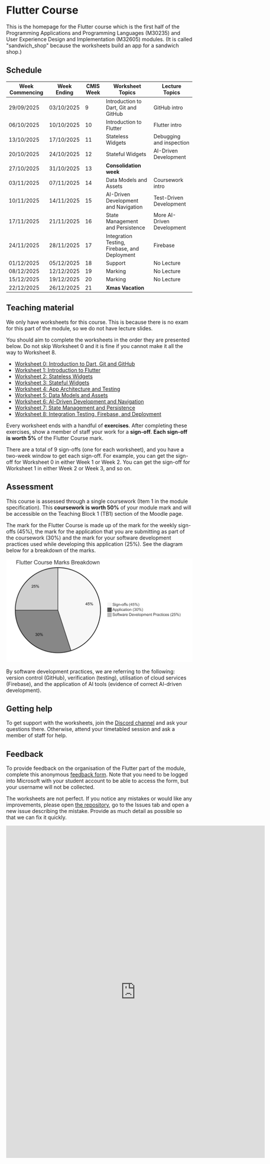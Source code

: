 # **Flutter Course**

This is the homepage for the Flutter course which is the first half of the Programming Applications and Programming Languages (M30235) and User Experience Design and Implementation (M32605) modules. (It is called "sandwich_shop" because the worksheets build an app for a sandwich shop.)

## **Schedule**

| Week Commencing | Week Ending | CMIS Week | Worksheet Topics | Lecture Topics |
|-----------------|-------------|-----------|---------------|----------------|
| 29/09/2025 | 03/10/2025 | 9 | Introduction to Dart, Git and GitHub | GitHub intro |
| 06/10/2025 | 10/10/2025 | 10 | Introduction to Flutter | Flutter intro |
| 13/10/2025 | 17/10/2025 | 11 | Stateless Widgets | Debugging and inspection |
| 20/10/2025 | 24/10/2025 | 12 | Stateful Widgets | AI-Driven Development |
| 27/10/2025 | 31/10/2025 | 13 | **Consolidation week** | |
| 03/11/2025 | 07/11/2025 | 14 | Data Models and Assets | Coursework intro |
| 10/11/2025 | 14/11/2025 | 15 | AI-Driven Development and Navigation | Test-Driven Development |
| 17/11/2025 | 21/11/2025 | 16 | State Management and Persistence | More AI-Driven Development |
| 24/11/2025 | 28/11/2025 | 17 | Integration Testing, Firebase, and Deployment | Firebase |
| 01/12/2025 | 05/12/2025 | 18 | Support | No Lecture |
| 08/12/2025 | 12/12/2025 | 19 | Marking | No Lecture |
| 15/12/2025 | 19/12/2025 | 20 | Marking | No Lecture |
| 22/12/2025 | 26/12/2025 | 21 | **Xmas Vacation** | |

## **Teaching material**

We only have worksheets for this course. This is because there is no exam for this part of the module, so we do not have lecture slides.

You should aim to complete the worksheets in the order they are presented below. Do not skip Worksheet 0 and it is fine if you cannot make it all the way to Worksheet 8.

* [Worksheet 0: Introduction to Dart, Git and GitHub](./worksheet-0.md)
* [Worksheet 1: Introduction to Flutter](./worksheet-1.md)
* [Worksheet 2: Stateless Widgets](./worksheet-2.md)
* [Worksheet 3: Stateful Widgets](./worksheet-3.md)
* [Worksheet 4: App Architecture and Testing](./worksheet-4.md)
* [Worksheet 5: Data Models and Assets](./worksheet-5.md)
* [Worksheet 6: AI-Driven Development and Navigation](./worksheet-6.md)
* [Worksheet 7: State Management and Persistence](./worksheet-7.md)
* [Worksheet 8: Integration Testing, Firebase, and Deployment](./worksheet-8.md)

Every worksheet ends with a handful of **exercises**.  After completing these exercises, show a member of staff your work for a **sign-off**. **Each sign-off is worth 5%** of the Flutter Course mark.

There are a total of 9 sign-offs (one for each worksheet), and you have a two-week window to get each sign-off. For example, you can get the sign-off for Worksheet 0 in either Week 1 or Week 2. You can get the sign-off for Worksheet 1 in either Week 2 or Week 3, and so on.

## **Assessment**

This course is assessed through a single coursework (Item 1 in the module specification). This **coursework is worth 50%** of your module mark and will be accessible on the Teaching Block 1 (TB1) section of the Moodle page.

The mark for the Flutter Course is made up of the mark for the weekly sign-offs (45%), the mark for the application that you are submitting as part of the coursework (30%) and the mark for your software development practices used while developing this application (25%). See the diagram below for a breakdown of the marks.

![Flutter Course Assessment Breakdown](./images/assessment-breakdown.png)

By software development practices, we are referring to the following: version control (GitHub), verification (testing), utilisation of cloud services (Firebase), and the application of AI tools (evidence of correct AI-driven development).

## **Getting help**

To get support with the worksheets, join the [Discord channel](https://portdotacdotuk-my.sharepoint.com/:b:/g/personal/mani_ghahremani_port_ac_uk/EbX583gvURRAhqsnhYqmbSEBwIFw6tXRyz_Br1GxIyE8dg) and ask your questions there. Otherwise, attend your timetabled session and ask a member of staff for help.

## **Feedback**

To provide feedback on the organisation of the Flutter part of the module, complete this anonymous [feedback form](https://forms.office.com/e/88jd4UGAui). Note that you need to be logged into Microsoft with your student account to be able to access the form, but your username will not be collected.

The worksheets are not perfect. If you notice any mistakes or would like any improvements, please open [the repository](https://github.com/manighahrmani/sandwich_shop), go to the Issues tab and open a new issue describing the mistake. Provide as much detail as possible so that we can fix it quickly.

<iframe width="700" height="900" frameborder="0" scrolling="no" src="https://portdotacdotuk-my.sharepoint.com/personal/mani_ghahremani_port_ac_uk/_layouts/15/Doc.aspx?sourcedoc={48d18991-9e20-43df-9a23-f30953f6de8b}&action=embedview&Item='engagement_helper'!A1%3AJ170&wdInConfigurator=True&wdInConfigurator=True"></iframe>